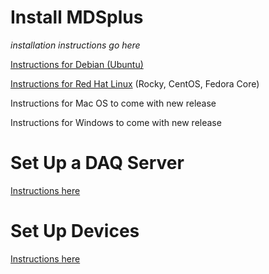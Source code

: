 # Install MDSplus

_installation instructions go here_ 




[Instructions for Debian (Ubuntu)](install/debian.md)

[Instructions for Red Hat Linux](install/redhat.md) (Rocky, CentOS, Fedora Core)

Instructions for Mac OS to come with new release

Instructions for Windows to come with new release

# Set Up a DAQ Server

[Instructions here](daq/setup.md)

# Set Up Devices

[Instructions here](devices.md)
